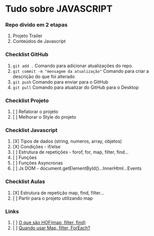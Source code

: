 # Tudo sobre JAVASCRIPT

### Repo divido em 2 etapas

1. Projeto Trailer
2. Conteúdos de Javascript

### Checklist GitHub

1. `git add .` Comando para adicionar atualizações do repo.
2. `git commit -m "mensagem da atualização"` Comando para criar a descrição do que foi alterado
3. `git push` Comando para enviar para o GitHub
4. `git pull` Comando para atualizar do GitHub para o Desktop

### Checklist Projeto

1. [ ]  Refatorar o projeto
2. [ ]  Melhorar o Style do projeto

### Checklist Javascript

1. [X]  Tipos de dados (string, numeros, array, objetos)
2. [X]  Condições - if/else
3. [ ]  Estrutura de repetições - forof, for, map, filter, find...
4. [ ]  Funções
5. [ ]  Funções Asyncronas
6. [ ]  Js DOM - document.getElementById()...InnerHtml...Events

### Checklist Aulas

1. [X]  Estrutura de repetição map, find, filter...
2. [ ]  Partir para o projeto utilizando map

### Links

1. [ ]  <a href="https://www.youtube.com/watch?v=bdLkAm12pgI&t=533s&ab_channel=RogerMelo">O que são HOF(map, filter, find)</a>
2. [ ]  <a href="https://www.youtube.com/watch?v=hQRNfjGTUjY&ab_channel=RogerMelo">Quando usar Map, filter, ForEach?</a>

